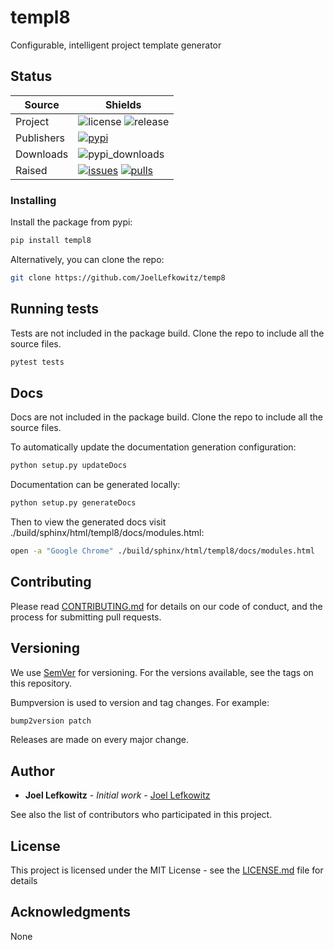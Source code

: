 # templ8

Configurable, intelligent project template generator

## Status

| Source     | Shields                                                        |
| ---------- | -------------------------------------------------------------- |
| Project    | ![license][license] ![release][release]                        |
| Publishers | [![pypi][pypi]][pypi_link]                                     |
| Downloads  | ![pypi_downloads][pypi_downloads]                              |
| Raised     | [![issues][issues]][issues_link] [![pulls][pulls]][pulls_link] |

[license]: https://img.shields.io/github/license/joellefkowitz/templ8
[release]: https://img.shields.io/github/v/tag/joellefkowitz/templ8
[pypi]: https://img.shields.io/pypi/v/templ8 "PyPi"
[pypi_link]: https://pypi.org/project/templ8
[python_version]: https://img.shields.io/pypi/pyversions/templ8
[pypi_downloads]: https://img.shields.io/pypi/dw/templ8
[issues]: https://img.shields.io/github/issues/joellefkowitz/templ8 "Issues"
[issues_link]: https://github.com/JoelLefkowitz/templ8/issues
[pulls]: https://img.shields.io/github/issues-pr/joellefkowitz/templ8 "Pull requests"
[pulls_link]: https://github.com/JoelLefkowitz/templ8/pulls

### Installing

Install the package from pypi:

```bash
pip install templ8
```

Alternatively, you can clone the repo:

```bash
git clone https://github.com/JoelLefkowitz/temp8
```

## Running tests

Tests are not included in the package build. Clone the repo to include all the source files.

```bash
pytest tests
```

## Docs

Docs are not included in the package build. Clone the repo to include all the source files.

To automatically update the documentation generation configuration:

```bash
python setup.py updateDocs
```

Documentation can be generated locally:

```bash
python setup.py generateDocs
```

Then to view the generated docs visit ./build/sphinx/html/templ8/docs/modules.html:

```bash
open -a "Google Chrome" ./build/sphinx/html/templ8/docs/modules.html
```

## Contributing

Please read [CONTRIBUTING.md](CONTRIBUTING.md) for details on our code of conduct, and the process for submitting pull requests.

## Versioning

We use [SemVer](http://semver.org/) for versioning. For the versions available, see the tags on this repository.

Bumpversion is used to version and tag changes.
For example:

```bash
bump2version patch
```

Releases are made on every major change.

## Author

- **Joel Lefkowitz** - _Initial work_ - [Joel Lefkowitz](JoelLefkowitz)

See also the list of contributors who participated in this project.

## License

This project is licensed under the MIT License - see the [LICENSE.md](LICENSE.md) file for details

## Acknowledgments

None
